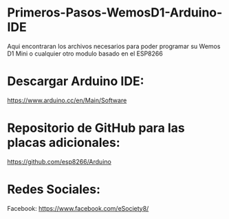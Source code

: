 # Primeros-Pasos-WemosD1-Arduino-IDE
Aqui encontraran los archivos necesarios para poder programar su Wemos D1 Mini o cualquier otro modulo basado en el ESP8266

# Descargar Arduino IDE:
https://www.arduino.cc/en/Main/Software

# Repositorio de GitHub para las placas adicionales:
https://github.com/esp8266/Arduino

# Redes Sociales: 

Facebook: https://www.facebook.com/eSociety8/
